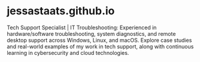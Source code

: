 # jessastaats.github.io
Tech Support Specialist | IT Troubleshooting:  Experienced in hardware/software troubleshooting, system diagnostics, and remote desktop support across Windows, Linux, and macOS. Explore case studies and real-world examples of my work in tech support, along with continuous learning in cybersecurity and cloud technologies.
